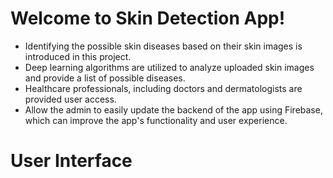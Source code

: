 # Welcome to Skin Detection App!

- Identifying the possible skin diseases based on their skin images is introduced in this project.
- Deep learning algorithms are utilized to analyze uploaded skin images and provide a list of possible diseases.
- Healthcare professionals, including doctors and dermatologists are provided user access.
- Allow the admin to easily update the backend of the app using Firebase, which can improve the app's functionality and user experience.


# User Interface 









